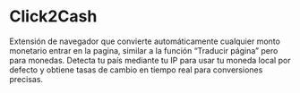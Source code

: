 # Click2Cash
Extensión de navegador que convierte automáticamente cualquier monto monetario entrar en la pagina, similar a la función “Traducir página” pero para monedas. Detecta tu país mediante tu IP para usar tu moneda local por defecto y obtiene tasas de cambio en tiempo real para conversiones precisas.
